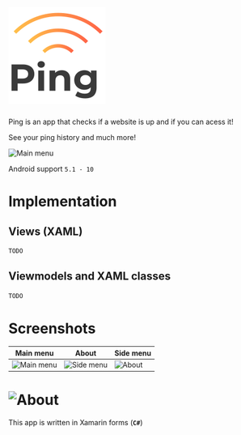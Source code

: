 # ![Ping app](https://github.com/domis045/Ping-app/raw/master/demo/logo-sm.png)
Ping is an app that checks if a website is up and if you can acess it!

See your ping history and much more!

<img src="https://img.talkandroid.com/uploads/2020/01/1173px-Android_logo_2019.svg_-1088x950.png" alt="Main menu" width="100" height="100"/>

Android support ``5.1 - 10``

# Implementation
## Views (XAML)
```csharp
TODO
````
## Viewmodels and XAML classes
```csharp
TODO
````
# Screenshots
| **Main menu** | **About** | **Side menu** |
|---	|---	|---	|
|<img src="https://github.com/domis045/Ping-app/raw/master/demo/1.jpg" alt="Main menu" width="150" height="300"/>|<img src="https://github.com/domis045/Ping-app/raw/master/demo/side-menu.jpg" alt="Side menu" width="150" height="300"/>|<img src="https://github.com/domis045/Ping-app/raw/master/demo/about.jpg" alt="About" width="150" height="300"/>|

# <img src="https://upload.wikimedia.org/wikipedia/commons/6/68/Xamarin_logo_and_wordmark.png" alt="About" width="300" height="80"/>
This app is written in Xamarin forms (**``C#``**)  
